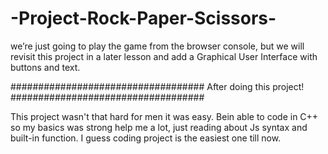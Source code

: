 # -Project-Rock-Paper-Scissors-
  we’re just going to play the game from the browser console, but we will revisit this project in a later lesson and add a Graphical User Interface with buttons and text.


###################################
   After doing this project!
###################################

This project wasn't that hard for men it was easy. Bein able to code in C++ so my basics was strong help me a lot, just reading about Js syntax and built-in function.
 I guess coding project is the easiest one till now.
   
